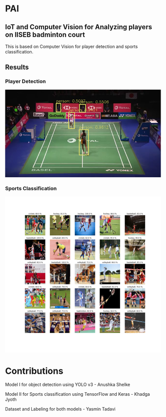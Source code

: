 # PAI

## IoT and Computer Vision for Analyzing players on IISEB badminton court

This is based on Computer Vision for player detection and sports classification.

## Results

### Player Detection
![Result Image](Yolo-Player-Detection-and-Sports-Classification\model_box.png)

### Sports Classification
![Result Image](Yolo-Player-Detection-and-Sports-Classification\model_prediction.png)

# Contributions

Model I for object detection using YOLO v3  - Anushka Shelke

Model II for Sports classification using TensorFlow and Keras - Khadga Jyoth

Dataset and Labeling for both models - Yasmin Tadavi
